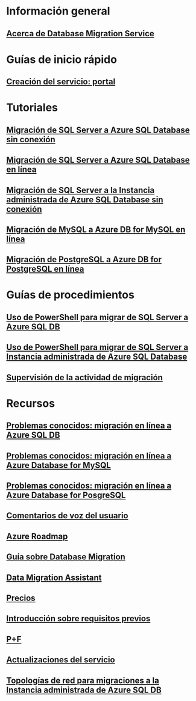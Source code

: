 # Información general
## [Acerca de Database Migration Service](dms-overview.md)

# Guías de inicio rápido
## [Creación del servicio: portal](quickstart-create-data-migration-service-portal.md)

# Tutoriales
## [Migración de SQL Server a Azure SQL Database sin conexión](tutorial-sql-server-to-azure-sql.md)
## [Migración de SQL Server a Azure SQL Database en línea](tutorial-sql-server-azure-sql-online.md)
## [Migración de SQL Server a la Instancia administrada de Azure SQL Database sin conexión](tutorial-sql-server-to-managed-instance.md)
## [Migración de MySQL a Azure DB for MySQL en línea](tutorial-mysql-azure-mysql-online.md)
## [Migración de PostgreSQL a Azure DB for PostgreSQL en línea](tutorial-postgresql-azure-postgresql-online.md)

# Guías de procedimientos
## [Uso de PowerShell para migrar de SQL Server a Azure SQL DB](howto-sql-server-to-azure-sql-powershell.md)
## [Uso de PowerShell para migrar de SQL Server a Instancia administrada de Azure SQL Database](howto-sql-server-to-azure-sql-mi-powershell.md)
## [Supervisión de la actividad de migración](how-to-monitor-migration-activity.md)

# Recursos
## [Problemas conocidos: migración en línea a Azure SQL DB](known-issues-azure-sql-online.md)
## [Problemas conocidos: migración en línea a Azure Database for MySQL](known-issues-azure-mysql-online.md)
## [Problemas conocidos: migración en línea a Azure Database for PosgreSQL](known-issues-azure-postgresql-online.md)
## [Comentarios de voz del usuario](https://feedback.azure.com/forums/906100-azure-database-migration-service)
## [Azure Roadmap](https://azure.microsoft.com/roadmap/)
## [Guía sobre Database Migration](https://aka.ms/datamigration)
## [Data Migration Assistant](https://aka.ms/dma)
## [Precios](https://aka.ms/dms-pricing)
## [Introducción sobre requisitos previos](pre-reqs.md)
## [P+F](faq.md)
## [Actualizaciones del servicio](https://azure.microsoft.com/updates/?product=database-migration)
## [Topologías de red para migraciones a la Instancia administrada de Azure SQL DB](resource-network-topologies.md)
